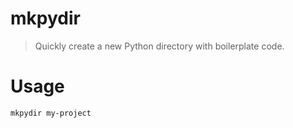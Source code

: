 # mkpydir
> Quickly create a new Python directory with boilerplate code.

# Usage
```bash
mkpydir my-project
```
